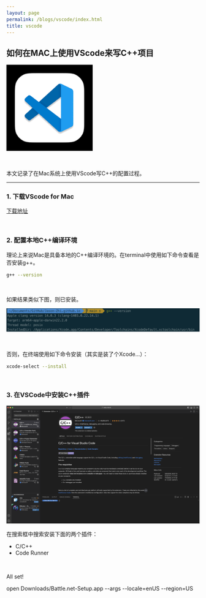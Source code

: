 ```yaml
---
layout: page
permalink: /blogs/vscode/index.html
title: vscode
---
```


## 如何在MAC上使用VScode来写C++项目



![vscode](vscode.assets/vscode.png)

<br>

本文记录了在Mac系统上使用VScode写C++的配置过程。

---

### 1. 下载VScode for Mac

[下载地址](https://code.visualstudio.com/sha/download?build=stable&os=darwin-universal)

<br>

### 2. 配置本地C++编译环境

理论上来说Mac是具备本地的C++编译环境的。在terminal中使用如下命令查看是否安装g++。

```bash
g++ --version
```

<br>

如果结果类似下图，则已安装。

![g++](vscode.assets/g++.png)

<br>

否则，在终端使用如下命令安装（其实是装了个Xcode...）：

```bash
xcode-select --install
```

<br>

### 3. 在VSCode中安装C++插件

![plugins](vscode.assets/plugins.png)

在搜索框中搜索安装下面的两个插件：

* C/C++
* Code Runner

<br>

All set! 

open Downloads/Battle.net-Setup.app --args --locale=enUS --region=US
